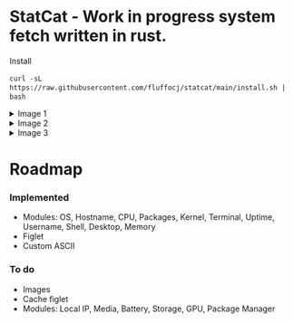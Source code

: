 # StatCat - Work in progress system fetch written in rust.

Install
```
curl -sL https://raw.githubusercontent.com/fluffocj/statcat/main/install.sh | bash
```


<details>
  <summary>Image 1</summary>
  
  ![Example](/images/image.png)
</details>

<details>
  <summary>Image 2</summary>
  
  ![Example](/images/image2.png)
</details>

<details>
  <summary>Image 3</summary>
  
  ![Example](/images/image3.png)
</details>


# Roadmap

### Implemented
- Modules: OS, Hostname, CPU, Packages, Kernel,
Terminal, Uptime, Username, Shell, Desktop, Memory
- Figlet
- Custom ASCII

### To do
- Images
- Cache figlet
- Modules: Local IP, Media, Battery, Storage, GPU, Package Manager

</details>

